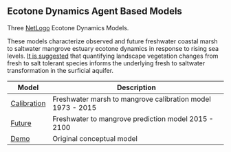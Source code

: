 
## Ecotone Dynamics Agent Based Models 
Three [NetLogo](https://ccl.northwestern.edu/netlogo/) Ecotone Dynamics Models.

These models characterize observed and future freshwater coastal marsh to saltwater mangrove estuary ecotone dynamics in response to rising sea levels.  [It is suggested](doc/Ecological_Modelling_Submission.pdf) that quantifying landscape vegetation changes from fresh to salt tolerant species informs the underlying fresh to saltwater transformation in the surficial aquifer.  

Model|Description
-----|-----------
[Calibration](Calibration_R2_1973) | Freshwater marsh to mangrove calibration model 1973 - 2015
[Future](Future_EDM_1973) | Freshwater to mangrove prediction model 2015 - 2100
[Demo](DemoModel) | Original conceptual model
